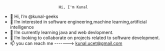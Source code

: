 
                             Hi, I'm Kunal


- 👋 Hi, I’m @kunal-geeks
- 👀 I’m interested in software engineering,machine learning,artificial intelligence
- 🌱 I’m currently learning java and web devlopment.
- 💞️ I’m looking to collaborate on projects related to software development.
- 📫 you can reach me -------> kunal.ucet@gmail.com

<!---
kunal-geeks/kunal-geeks is a ✨ special ✨ repository because its `README.md` (this file) appears on your GitHub profile.
You can click the Preview link to take a look at your changes.
--->
